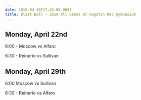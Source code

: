 ```yaml
---
date: 2019-04-16T17:42:09.068Z
title: Blast Ball - 2019 All Games at Hugoton Rec Gymnasium
---
```

## Monday, April 22nd

6:00 - Moscow vs Alfaro

6:30 - Reinerio vs Sullivan

## Monday, April 29th

6:00 Moscow vs Sullivan

6:30 - Reinerio vs Alfaro
